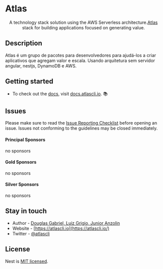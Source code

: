 # Atlas

<p align="center">A technology stack solution using the AWS Serverless architecture.<a href="https://atlascli.io" target="_blank">Atlas</a> stack for building applications focused on generating value.</p>

## Description

Atlas é um grupo de pacotes para desenvolvedores para ajudá-los a criar aplicativos que agregam valor e escala. Usando arquitetura sem servidor angular, nestjs, DynamoDB e AWS.


## Getting started

* To check out the [docs](https://docs.atlascli.com), visit [docs.atlascli.io](https://docs.atlascli.io). :books:

## Issues

Please make sure to read the [Issue Reporting Checklist](https://github.com/atlas-cli/atlas/blob/master/CONTRIBUTING.md#-submitting-an-issue) before opening an issue. Issues not conforming to the guidelines may be closed immediately.


#### Principal Sponsors

no sponsors

#### Gold Sponsors

no sponsors

#### Silver Sponsors

no sponsors

## Stay in touch

* Author - [Douglas Gabriel, Luiz Grigio, Junior Anzolin](douglasdm97@gmail.com)
* Website - [https://atlascli.io](https://atlascli.io/)
* Twitter - [@atlascli](https://twitter.com/atlascli)

## License

Nest is [MIT licensed](LICENSE).
